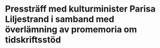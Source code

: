 # Pressträff med kulturminister Parisa Liljestrand i samband med överlämning av promemoria om tidskriftsstöd

